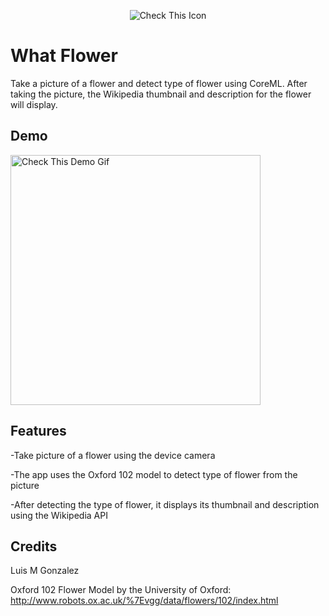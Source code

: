 <p align="center">
  <img src="https://dl.dropboxusercontent.com/s/s5iksy5is6rzfo3/What%20Flower%20Icon%20-%20180.png?dl=0" alt="Check This Icon"/>
</p>

# What Flower

Take a picture of a flower and detect type of flower using CoreML. After taking the picture, the Wikipedia thumbnail and description for the flower will display.

## Demo

<p align="left">
  <img src="https://dl.dropboxusercontent.com/s/0rmwq99hzeke2o4/Screenshot%20in%20iPhone%20X%20Portrait.png?dl=0" alt="Check This Demo Gif" width = 400/>
</p>

## Features

-Take picture of a flower using the device camera

-The app uses the Oxford 102 model to detect type of flower from the picture

-After detecting the type of flower, it displays its thumbnail and description using the Wikipedia API

## Credits

Luis M Gonzalez

Oxford 102 Flower Model by the University of Oxford:  http://www.robots.ox.ac.uk/%7Evgg/data/flowers/102/index.html
